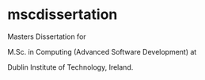 mscdissertation
===============

Masters Dissertation for 

M.Sc. in Computing (Advanced Software Development) at 

Dublin Institute of Technology, Ireland.
